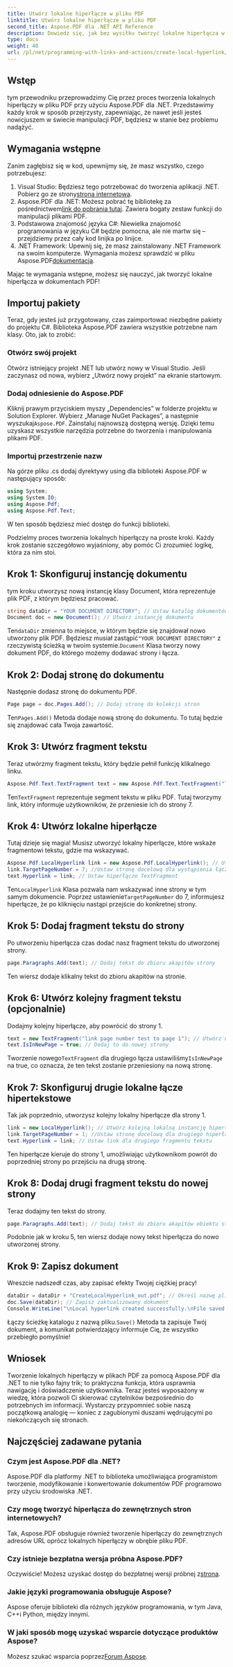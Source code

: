 ```yaml
---
title: Utwórz lokalne hiperłącze w pliku PDF
linktitle: Utwórz lokalne hiperłącze w pliku PDF
second_title: Aspose.PDF dla .NET API Reference
description: Dowiedz się, jak bez wysiłku tworzyć lokalne hiperłącza w plikach PDF za pomocą Aspose.PDF for .NET, korzystając z naszego przewodnika krok po kroku.
type: docs
weight: 40
url: /pl/net/programming-with-links-and-actions/create-local-hyperlink/
---
```

## Wstęp

tym przewodniku przeprowadzimy Cię przez proces tworzenia lokalnych hiperłączy w pliku PDF przy użyciu Aspose.PDF dla .NET. Przedstawimy każdy krok w sposób przejrzysty, zapewniając, że nawet jeśli jesteś nowicjuszem w świecie manipulacji PDF, będziesz w stanie bez problemu nadążyć.

## Wymagania wstępne

Zanim zagłębisz się w kod, upewnijmy się, że masz wszystko, czego potrzebujesz:

1.  Visual Studio: Będziesz tego potrzebować do tworzenia aplikacji .NET. Pobierz go ze strony[strona internetowa](https://visualstudio.microsoft.com/).
2.  Aspose.PDF dla .NET: Możesz pobrać tę bibliotekę za pośrednictwem[link do pobrania tutaj](https://releases.aspose.com/pdf/net/). Zawiera bogaty zestaw funkcji do manipulacji plikami PDF.
3. Podstawowa znajomość języka C#: Niewielka znajomość programowania w języku C# będzie pomocna, ale nie martw się – przejdziemy przez cały kod linijka po linijce.
4.  .NET Framework: Upewnij się, że masz zainstalowany .NET Framework na swoim komputerze. Wymagania możesz sprawdzić w pliku Aspose.PDF[dokumentacja](https://reference.aspose.com/pdf/net/).

Mając te wymagania wstępne, możesz się nauczyć, jak tworzyć lokalne hiperłącza w dokumentach PDF!

## Importuj pakiety

Teraz, gdy jesteś już przygotowany, czas zaimportować niezbędne pakiety do projektu C#. Biblioteka Aspose.PDF zawiera wszystkie potrzebne nam klasy. Oto, jak to zrobić:

### Otwórz swój projekt

Otwórz istniejący projekt .NET lub utwórz nowy w Visual Studio. Jeśli zaczynasz od nowa, wybierz „Utwórz nowy projekt” na ekranie startowym.

### Dodaj odniesienie do Aspose.PDF

 Kliknij prawym przyciskiem myszy „Dependencies” w folderze projektu w Solution Explorer. Wybierz „Manage NuGet Packages”, a następnie wyszukaj`Aspose.PDF`. Zainstaluj najnowszą dostępną wersję. Dzięki temu uzyskasz wszystkie narzędzia potrzebne do tworzenia i manipulowania plikami PDF.

### Importuj przestrzenie nazw

Na górze pliku .cs dodaj dyrektywy using dla biblioteki Aspose.PDF w następujący sposób:

```csharp
using System;
using System.IO;
using Aspose.Pdf;
using Aspose.Pdf.Text;
```

W ten sposób będziesz mieć dostęp do funkcji biblioteki.

Podzielmy proces tworzenia lokalnych hiperłączy na proste kroki. Każdy krok zostanie szczegółowo wyjaśniony, aby pomóc Ci zrozumieć logikę, która za nim stoi.

## Krok 1: Skonfiguruj instancję dokumentu

tym kroku utworzysz nową instancję klasy Document, która reprezentuje plik PDF, z którym będziesz pracować.

```csharp
string dataDir = "YOUR DOCUMENT DIRECTORY"; // Ustaw katalog dokumentów
Document doc = new Document(); // Utwórz instancję dokumentu
```
 Ten`dataDir` zmienna to miejsce, w którym będzie się znajdował nowo utworzony plik PDF. Będziesz musiał zastąpić`"YOUR DOCUMENT DIRECTORY"` z rzeczywistą ścieżką w twoim systemie.`Document` Klasa tworzy nowy dokument PDF, do którego możemy dodawać strony i łącza.

## Krok 2: Dodaj stronę do dokumentu

Następnie dodasz stronę do dokumentu PDF. 

```csharp
Page page = doc.Pages.Add(); // Dodaj stronę do kolekcji stron
```
 Ten`Pages.Add()` Metoda dodaje nową stronę do dokumentu. To tutaj będzie się znajdować cała Twoja zawartość.

## Krok 3: Utwórz fragment tekstu

Teraz utwórzmy fragment tekstu, który będzie pełnił funkcję klikalnego linku.

```csharp
Aspose.Pdf.Text.TextFragment text = new Aspose.Pdf.Text.TextFragment("link page number test to page 7");
```
 Ten`TextFragment` reprezentuje segment tekstu w pliku PDF. Tutaj tworzymy link, który informuje użytkowników, że przeniesie ich do strony 7.

## Krok 4: Utwórz lokalne hiperłącze

Tutaj dzieje się magia! Musisz utworzyć lokalny hiperłącze, które wskaże fragmentowi tekstu, gdzie ma wskazywać.

```csharp
Aspose.Pdf.LocalHyperlink link = new Aspose.Pdf.LocalHyperlink(); // Utwórz lokalne hiperłącze
link.TargetPageNumber = 7; //Ustaw stronę docelową dla wystąpienia łącza
text.Hyperlink = link; // Ustaw hiperłącze TextFragment
```
 Ten`LocalHyperlink` Klasa pozwala nam wskazywać inne strony w tym samym dokumencie. Poprzez ustawienie`TargetPageNumber` do 7, informujesz hiperłącze, że po kliknięciu nastąpi przejście do konkretnej strony.

## Krok 5: Dodaj fragment tekstu do strony

Po utworzeniu hiperłącza czas dodać nasz fragment tekstu do utworzonej strony.

```csharp
page.Paragraphs.Add(text); // Dodaj tekst do zbioru akapitów strony
```
Ten wiersz dodaje klikalny tekst do zbioru akapitów na stronie.

## Krok 6: Utwórz kolejny fragment tekstu (opcjonalnie)

Dodajmy kolejny hiperłącze, aby powrócić do strony 1.

```csharp
text = new TextFragment("link page number test to page 1"); // Utwórz nowy fragment tekstu
text.IsInNewPage = true; // Dodaj to do nowej strony
```
 Tworzenie nowego`TextFragment` dla drugiego łącza ustawiliśmy`IsInNewPage` na true, co oznacza, że ten tekst zostanie przeniesiony na nową stronę.

## Krok 7: Skonfiguruj drugie lokalne łącze hipertekstowe

Tak jak poprzednio, utworzysz kolejny lokalny hiperłącze dla strony 1.

```csharp
link = new LocalHyperlink(); // Utwórz kolejną lokalną instancję hiperłącza
link.TargetPageNumber = 1; //Ustaw stronę docelową dla drugiego hiperłącza
text.Hyperlink = link; // Ustaw link dla drugiego fragmentu tekstu
```
Ten hiperłącze kieruje do strony 1, umożliwiając użytkownikom powrót do poprzedniej strony po przejściu na drugą stronę.

## Krok 8: Dodaj drugi fragment tekstu do nowej strony

Teraz dodajmy ten tekst do strony.

```csharp
page.Paragraphs.Add(text); // Dodaj tekst do zbioru akapitów obiektu strony
```
Podobnie jak w kroku 5, ten wiersz dodaje nowy tekst hiperłącza do nowo utworzonej strony.

## Krok 9: Zapisz dokument

Wreszcie nadszedł czas, aby zapisać efekty Twojej ciężkiej pracy! 

```csharp
dataDir = dataDir + "CreateLocalHyperlink_out.pdf"; // Określ nazwę pliku wyjściowego
doc.Save(dataDir); // Zapisz zaktualizowany dokument
Console.WriteLine("\nLocal hyperlink created successfully.\nFile saved at " + dataDir);
```
 Łączy ścieżkę katalogu z nazwą pliku.`Save()` Metoda ta zapisuje Twój dokument, a komunikat potwierdzający informuje Cię, że wszystko przebiegło pomyślnie!

## Wniosek

Tworzenie lokalnych hiperłączy w plikach PDF za pomocą Aspose.PDF dla .NET to nie tylko fajny trik; to praktyczna funkcja, która usprawnia nawigację i doświadczenie użytkownika. Teraz jesteś wyposażony w wiedzę, która pozwoli Ci skierować czytelników bezpośrednio do potrzebnych im informacji. Wystarczy przypomnieć sobie naszą początkową analogię — koniec z zagubionymi duszami wędrującymi po niekończących się stronach.

## Najczęściej zadawane pytania

### Czym jest Aspose.PDF dla .NET?
Aspose.PDF dla platformy .NET to biblioteka umożliwiająca programistom tworzenie, modyfikowanie i konwertowanie dokumentów PDF programowo przy użyciu środowiska .NET.

### Czy mogę tworzyć hiperłącza do zewnętrznych stron internetowych?
Tak, Aspose.PDF obsługuje również tworzenie hiperłączy do zewnętrznych adresów URL oprócz lokalnych hiperłączy w obrębie pliku PDF.

### Czy istnieje bezpłatna wersja próbna Aspose.PDF?
 Oczywiście! Możesz uzyskać dostęp do bezpłatnej wersji próbnej z[strona](https://releases.aspose.com/).

### Jakie języki programowania obsługuje Aspose?
Aspose oferuje biblioteki dla różnych języków programowania, w tym Java, C++i Python, między innymi.

### W jaki sposób mogę uzyskać wsparcie dotyczące produktów Aspose?
 Możesz szukać wsparcia poprzez[Forum Aspose](https://forum.aspose.com/c/pdf/10).